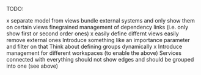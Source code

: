 TODO:

x separate model from views
bundle external systems and only show them on certain views
finegrained management of dependency links (i.e. only show first or second order ones)
x easily define differnt views
easily remove external ones
Introduce something like an importance parameter and filter on that
Think about defining groups dynamically
x Introduce management for different workspaces (to enable the above)
Services connected with everything should not show edges and should be grouped into one (see above)